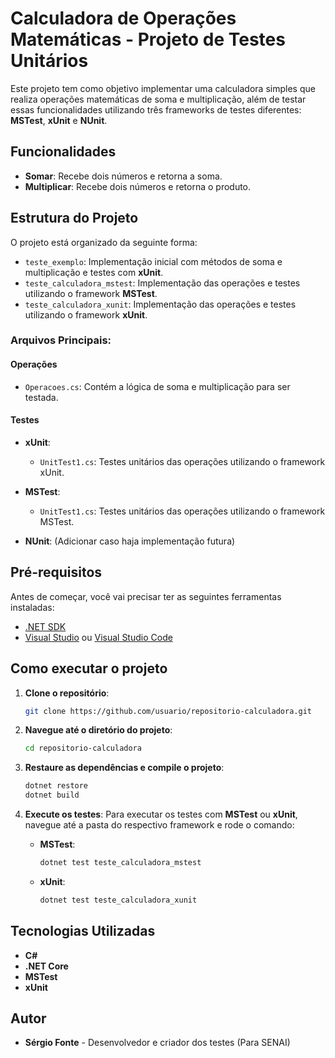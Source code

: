 # Calculadora de Operações Matemáticas - Projeto de Testes Unitários

Este projeto tem como objetivo implementar uma calculadora simples que realiza operações matemáticas de soma e multiplicação, além de testar essas funcionalidades utilizando três frameworks de testes diferentes: **MSTest**, **xUnit** e **NUnit**.

## Funcionalidades

- **Somar**: Recebe dois números e retorna a soma.
- **Multiplicar**: Recebe dois números e retorna o produto.

## Estrutura do Projeto

O projeto está organizado da seguinte forma:

- `teste_exemplo`: Implementação inicial com métodos de soma e multiplicação e testes com **xUnit**.
- `teste_calculadora_mstest`: Implementação das operações e testes utilizando o framework **MSTest**.
- `teste_calculadora_xunit`: Implementação das operações e testes utilizando o framework **xUnit**.

### Arquivos Principais:

#### Operações
- `Operacoes.cs`: Contém a lógica de soma e multiplicação para ser testada.

#### Testes
- **xUnit**: 
  - `UnitTest1.cs`: Testes unitários das operações utilizando o framework xUnit.
  
- **MSTest**: 
  - `UnitTest1.cs`: Testes unitários das operações utilizando o framework MSTest.

- **NUnit**: (Adicionar caso haja implementação futura)

## Pré-requisitos

Antes de começar, você vai precisar ter as seguintes ferramentas instaladas:

- [.NET SDK](https://dotnet.microsoft.com/download)
- [Visual Studio](https://visualstudio.microsoft.com/) ou [Visual Studio Code](https://code.visualstudio.com/)

## Como executar o projeto

1. **Clone o repositório**:
   ```bash
   git clone https://github.com/usuario/repositorio-calculadora.git
   ```

2. **Navegue até o diretório do projeto**:
   ```bash
   cd repositorio-calculadora
   ```

3. **Restaure as dependências e compile o projeto**:
   ```bash
   dotnet restore
   dotnet build
   ```

4. **Execute os testes**:
   Para executar os testes com **MSTest** ou **xUnit**, navegue até a pasta do respectivo framework e rode o comando:

   - **MSTest**:
     ```bash
     dotnet test teste_calculadora_mstest
     ```

   - **xUnit**:
     ```bash
     dotnet test teste_calculadora_xunit
     ```

## Tecnologias Utilizadas

- **C#**
- **.NET Core**
- **MSTest**
- **xUnit**

## Autor

- **Sérgio Fonte** - Desenvolvedor e criador dos testes (Para SENAI)